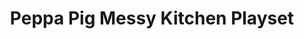 ---
id: PE6951
title: Peppa Pig Messy Kitchen Playset
price:
    hkd: 200
    twd: 800
dimensions:
    w: 20
    l: 13
    h: 13
    unit: cm
imgs: 
    - 'images/products/messy-kitchen-playset.png'
stock: 4
---